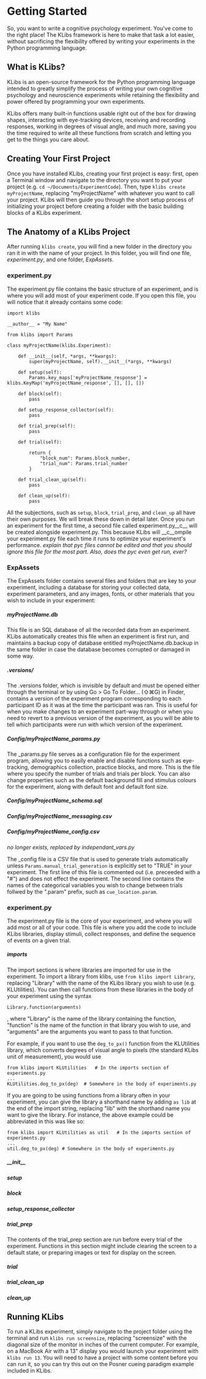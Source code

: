 # Getting Started

So, you want to write a cognitive psychology experiment. You've come to the right place! The KLibs framework is here to make that task a lot easier, without sacrificing the flexibility offered by writing your experiments in the Python programming language. 

## What is KLibs?
KLibs is an open-source framework for the Python programming language intended to greatly simplify the process of writing your own cognitive psychology and neuroscience experiments while retaining the flexibility and power offered by programming your own experiments.

KLibs offers many built-in functions usable right out of the box for drawing shapes, interacting with eye-tracking devices, receiving and recording responses, working in degrees of visual angle, and much more, saving you the time required to write all these functions from scratch and letting you get to the things you care about.

## Creating Your First Project
Once you have installed KLibs, creating your first project is easy: first, open a Terminal window and navigate to the directory you want to put your project (e.g. `cd ~/Documents/ExperimentCode`). Then, type `klibs create myProjectName`, replacing "myProjectName" with whatever you want to call your project. KLibs will then guide you through the short setup process of initializing your project before creating a folder with the basic building blocks of a KLibs experiment.

## The Anatomy of a KLibs Project

After running `klibs create`, you will find a new folder in the directory you ran it in with the name of your project. In this folder, you will find one file, _experiment.py_, and one folder, _ExpAssets_. 

### experiment.py

The experiment.py file contains the basic structure of an experiment, and is where you will add most of your experiment code. If you open this file, you will notice that it already contains some code:

	import klibs

	__author__ = "My Name"

	from klibs import Params

	class myProjectName(klibs.Experiment):

		def __init__(self, *args, **kwargs):
			super(myProjectName, self).__init__(*args, **kwargs)

		def setup(self):
			Params.key_maps['myProjectName_response'] = klibs.KeyMap('myProjectName_response', [], [], [])

		def block(self):
			pass

		def setup_response_collector(self):
			pass

		def trial_prep(self):
			pass

		def trial(self):

			return {
				"block_num": Params.block_number,
				"trial_num": Params.trial_number
			}

		def trial_clean_up(self):
			pass

		def clean_up(self):
			pass

All the subjections, such as `setup`, `block`, `trial_prep`, and `clean_up` all have their own purposes. We will break these down in detail later. Once you run an experiment for the first time, a second file called experiment.py__c__ will be created alongside experiment.py. This because KLibs will __c__ompile your experiment.py file each time it runs to optimize your experiment's performance. *explain that pyc files cannot be edited and that you should ignore this file for the most part. Also, does the pyc even get run, ever?*

### ExpAssets

The ExpAssets folder contains several files and folders that are key to your experiment, including a database for storing your collected data, experiment parameters, and any images, fonts, or other materials that you wish to include in your experiment:

##### myProjectName.db
This file is an SQL database of all the recorded data from an experiment. KLibs automatically creates this file when an experiment is first run, and maintains a backup copy of database entitled myProjectName.db.backup in the same folder in case the database becomes corrupted or damaged in some way.

##### .versions/
The .versions folder, which is invisible by default and must be opened either through the terminal or by using Go > Go To Folder... (⇧⌘G) in Finder, contains a version of the experiment program corresponding to each participant ID as it was at the time the participant was ran. This is useful for when you make changes to an experiment part-way through or when you need to revert to a previous version of the experiment, as you will be able to tell which participants were run with which version of the experiment.

##### Config/myProjectName_params.py
The \_params.py file serves as a configuration file for the experiment program, allowing you to easily enable and disable functions such as eye-tracking, demographics collection, practice blocks, and more. This is the file where you specify the number of trials and trials per block. You can also change properties such as the default background fill and stimulus colours for the experiment, along with default font and default font size.

##### Config/myProjectName_schema.sql

##### Config/myProjectName_messaging.csv

##### Config/myProjectName_config.csv

*no longer exists, replaced by independant_vars.py*

The \_config file is a CSV file that is used to generate trials automatically unless `Params.manual_trial_generation` is explicitly set to "TRUE" in your experiment. The first line of this file is commented out (i.e. preceeded with a "#") and does not effect the experiment. The second line contains the names of the categorical variables you wish to change between trials follwed by the ".param" prefix, such as `cue_location.param`.

### experiment.py

The experiment.py file is the core of your experiment, and where you will add most or all of your code. This file is where you add the code to include KLibs libraries, display stimuli, collect responses, and define the sequence of events on a given trial.


##### imports

The import sections is where libraries are imported for use in the experiment. To import a library from klibs, use `from klibs import Library`, replacing "Library" with the name of the KLibs library you wish to use (e.g. KLUtilities). You can then call functions from these libraries in the body of your experiment using the syntax 
	
	Library.function(arguments)

, where "Library" is the name of the library containing the function, "function" is the name of the function in that library you wish to use, and "arguments" are the arguments you want to pass to that function.   

For example, if you want to use the `deg_to_px()` function from the KLUtilities library, which converts degrees of visual angle to pixels (the standard KLibs unit of measurement), you would use

	from klibs import KLUtilities	# In the imports section of experiments.py
	...
	KLUtilities.deg_to_px(deg)	# Somewhere in the body of experiments.py

If you are going to be using functions from a library often in your experiment, you can give the library a shorthand name by adding `as lib` at the end of the import string, replacing "lib" with the shorthand name you want to give the library. For instance, the above example could be abbreviated in this was like so:
	
	from klibs import KLUtilities as util	# In the imports section of experiments.py
	...
	util.deg_to_px(deg)	# Somewhere in the body of experiments.py

##### \_\_init__

##### setup

##### block

##### setup\_response_collector

##### trial_prep

The contents of the trial_prep section are run before every trial of the experiment. Functions in this section might include clearing the screen to a default state, or preparing images or text for display on the screen.

##### trial

##### trial\_clean_up

##### clean_up


## Running KLibs

To run a KLibs experiment, simply navigate to the project folder using the terminal and run `klibs run screensize`, replacing "screensize" with the diagonal size of the monitor in inches of the current computer. For example, on a MacBook Air with a 13" display you would launch your experiment with `klibs run 13`. You will need to have a project with some content before you can run it, so you can try this out on the Posner cueing paradigm example included in KLibs.


 